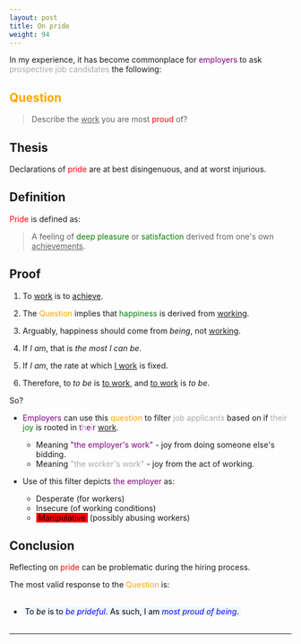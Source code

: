 ```yaml
---
layout: post
title: On pride
weight: 94
---
```


In my experience, it has become commonplace for <span style="color: purple;">employers</span> to ask <span style="color: DarkGray;">prospective job candidates</span> the following:

## <span style="color: orange;">Question</span>

> Describe the <u>work</u> you are most <span style="color: red;">proud</span> of?

## Thesis

Declarations of <span style="color: red;">pride</span> are at best disingenuous, and at worst injurious.

## Definition

<span style="color: red;">Pride</span> is defined as:

> A feeling of <span style="color: green;">deep pleasure</span> or <span style="color: green;">satisfaction</span> derived from one's own <u>achievements</u>.

## Proof

1. To <u>work</u> is to <u>achieve</u>.

2. The <span style="color: orange;">Question</span> implies that <span style="color: green;">happiness</span> is derived from <u>working</u>.

3. Arguably, happiness should come from _being_, not <u>working</u>.

4. If _I am_, that is _the most I can be_.

5. If _I am_, the rate at which <u>I work</u> is fixed.

6. Therefore, to _to be_ is <u>to work</u>, and <u>to work</u> is _to be_.

So?

- <span style="color: purple;">Employers</span> can use this <span style="color: orange;">question</span> to filter <span style="color: DarkGray;">job applicants</span> based on if <span style="color: DarkGray;">their</span> <span style="color: green;">joy</span> is rooted in <span style="color: purple;">t</span><span style="color: DarkGray;">h</span><span style="color: purple;">e</span><span style="color: DarkGray;">i</span><span style="color: purple;">r</span> <u>work</u>.

  - Meaning <span style="color: purple;">"the employer's work"</span> - joy from doing someone else's bidding.
  - Meaning <span style="color: DarkGray;">"the worker's work"</span> - joy from the act of working.

- Use of this filter depicts <span style="color: purple;">the employer</span> as:

  * Desperate (for workers)
  * Insecure (of working conditions)
  * <mark style="background-color: red; padding: 0 4px;">Manipulative</mark> (possibly abusing workers)

## Conclusion

Reflecting on <span style="color: red;">pride</span> can be problematic during the hiring process.

The most valid response to the <span style="color: orange;">Question</span> is:<br><br>

* <mark style="background-color: AliceBlue; padding: 0 4px;">To <span style="font-style: italic;">be</span> is to <span style="font-style: italic; color: blue;">be prideful</span>. As such, I am <span style="font-style: italic; color: blue;">most proud of being</span>.</mark><br><br>

---
